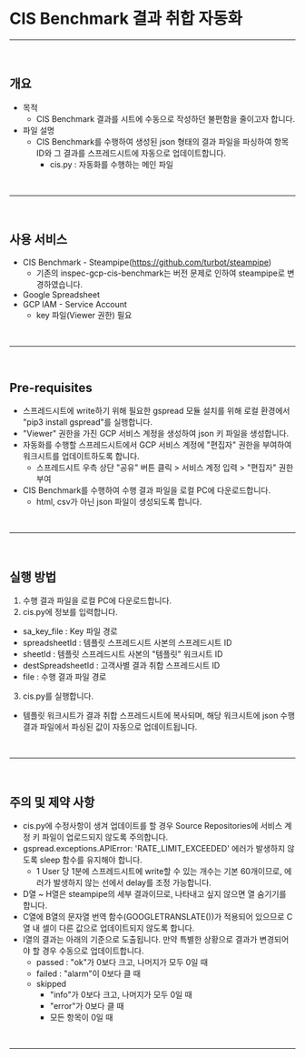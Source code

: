 # **CIS Benchmark 결과 취합 자동화**

---
</br>


## 개요
- 목적
  * CIS Benchmark 결과를 시트에 수동으로 작성하던 불편함을 줄이고자 합니다.
- 파일 설명
  * CIS Benchmark를 수행하여 생성된 json 형태의 결과 파일을 파싱하여 항목 ID와 그 결과를 스프레드시트에 자동으로 업데이트합니다.
    * cis.py : 자동화를 수행하는 메인 파일

</br>

---
</br>


## 사용 서비스
- CIS Benchmark - Steampipe(https://github.com/turbot/steampipe)
  * 기존의 inspec-gcp-cis-benchmark는 버전 문제로 인하여 steampipe로 변경하였습니다.
- Google Spreadsheet
- GCP IAM - Service Account
  * key 파일(Viewer 권한) 필요

</br>

--- 
</br>




## Pre-requisites
- 스프레드시트에 write하기 위해 필요한 gspread 모듈 설치를 위해 로컬 환경에서 "pip3 install gspread"를 실행합니다.
- "Viewer" 권한을 가진 GCP 서비스 계정을 생성하여 json 키 파일을 생성합니다.
- 자동화를 수행할 스프레드시트에서 GCP 서비스 계정에 "편집자" 권한을 부여하여 워크시트를 업데이트하도록 합니다.
  * 스프레드시트 우측 상단 "공유" 버튼 클릭 > 서비스 계정 입력 > "편집자" 권한 부여
- CIS Benchmark를 수행하여 수행 결과 파일을 로컬 PC에 다운로드합니다.
  * html, csv가 아닌 json 파일이 생성되도록 합니다.
</br>

---
</br>




## 실행 방법

1. 수행 결과 파일을 로컬 PC에 다운로드합니다.
2. cis.py에 정보를 입력합니다.
 * sa_key_file : Key 파일 경로
 * spreadsheetId : 템플릿 스프레드시트 사본의 스프레드시트 ID
 * sheetId : 템플릿 스프레드시트 사본의 "템플릿" 워크시트 ID
 * destSpreadsheetId : 고객사별 결과 취합 스프레드시트 ID
 * file : 수행 결과 파일 경로
3. cis.py를 실행합니다.
 * 템플릿 워크시트가 결과 취합 스프레드시트에 복사되며, 해당 워크시트에 json 수행 결과 파일에서 파싱된 값이 자동으로 업데이트됩니다.



</br>

---
</br>


## 주의 및 제약 사항
- cis.py에 수정사항이 생겨 업데이트를 할 경우 Source Repositories에 서비스 계정 키 파일이 업로드되지 않도록 주의합니다.
- gspread.exceptions.APIError: 'RATE_LIMIT_EXCEEDED' 에러가 발생하지 않도록 sleep 함수를 유지해야 합니다.
  * 1 User 당 1분에 스프레드시트에 write할 수 있는 개수는 기본 60개이므로, 에러가 발생하지 않는 선에서 delay를 조정 가능합니다.
- D열 ~ H열은 steampipe의 세부 결과이므로, 나타내고 싶지 않으면 열 숨기기를 합니다.
- C열에 B열의 문자열 번역 함수(GOOGLETRANSLATE())가 적용되어 있으므로 C열 내 셀이 다른 값으로 업데이트되지 않도록 합니다.
- I열의 결과는 아래의 기준으로 도출됩니다. 만약 특별한 상황으로 결과가 변경되어야 할 경우 수동으로 업데이트합니다.
  * passed : "ok"가 0보다 크고, 나머지가 모두 0일 때
  * failed : "alarm"이 0보다 클 때
  * skipped
    * "info"가 0보다 크고, 나머지가 모두 0일 때
    * "error"가 0보다 클 때
    * 모든 항목이 0일 때
</br>

---
</br>


